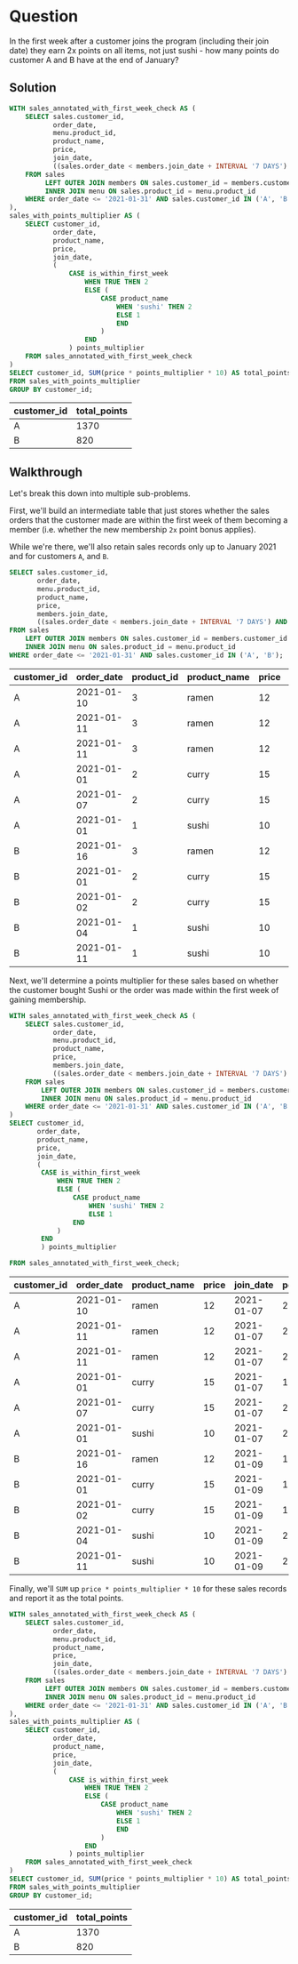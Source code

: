 # Question

In the first week after a customer joins the program (including their join date) they earn 2x points on all items, not just sushi - how many points do customer A and B have at the end of January?

## Solution

```sql
WITH sales_annotated_with_first_week_check AS (
    SELECT sales.customer_id,
           order_date,
           menu.product_id,
           product_name,
           price,
           join_date,
           ((sales.order_date < members.join_date + INTERVAL '7 DAYS') AND (sales.order_date >= members.join_date)) is_within_first_week
    FROM sales
         LEFT OUTER JOIN members ON sales.customer_id = members.customer_id
         INNER JOIN menu ON sales.product_id = menu.product_id
    WHERE order_date <= '2021-01-31' AND sales.customer_id IN ('A', 'B')
),
sales_with_points_multiplier AS (
    SELECT customer_id,
           order_date,
           product_name,
           price,
           join_date,
           (
               CASE is_within_first_week
                   WHEN TRUE THEN 2
                   ELSE (
                       CASE product_name
                           WHEN 'sushi' THEN 2
                           ELSE 1
                           END
                       )
                   END
               ) points_multiplier
    FROM sales_annotated_with_first_week_check
)
SELECT customer_id, SUM(price * points_multiplier * 10) AS total_points
FROM sales_with_points_multiplier
GROUP BY customer_id;
```

| customer\_id | total\_points |
| :--- | :--- |
| A | 1370 |
| B | 820 |

## Walkthrough

Let's break this down into multiple sub-problems. 

First, we'll build an intermediate table that just stores whether the sales orders that the customer made are within the first week of them becoming a member (i.e. whether the new membership `2x` point bonus applies). 

While we're there, we'll also retain sales records only up to January 2021 and for customers `A`, and `B`.

```sql
SELECT sales.customer_id,
       order_date,
       menu.product_id,
       product_name,
       price,
       members.join_date,
       ((sales.order_date < members.join_date + INTERVAL '7 DAYS') AND (sales.order_date >= members.join_date)) is_within_first_week
FROM sales
    LEFT OUTER JOIN members ON sales.customer_id = members.customer_id
    INNER JOIN menu ON sales.product_id = menu.product_id
WHERE order_date <= '2021-01-31' AND sales.customer_id IN ('A', 'B');
```

| customer\_id | order\_date | product\_id | product\_name | price | join\_date | is\_within\_first\_week |
| :--- | :--- | :--- | :--- | :--- | :--- | :--- |
| A | 2021-01-10 | 3 | ramen | 12 | 2021-01-07 | true |
| A | 2021-01-11 | 3 | ramen | 12 | 2021-01-07 | true |
| A | 2021-01-11 | 3 | ramen | 12 | 2021-01-07 | true |
| A | 2021-01-01 | 2 | curry | 15 | 2021-01-07 | false |
| A | 2021-01-07 | 2 | curry | 15 | 2021-01-07 | true |
| A | 2021-01-01 | 1 | sushi | 10 | 2021-01-07 | false |
| B | 2021-01-16 | 3 | ramen | 12 | 2021-01-09 | false |
| B | 2021-01-01 | 2 | curry | 15 | 2021-01-09 | false |
| B | 2021-01-02 | 2 | curry | 15 | 2021-01-09 | false |
| B | 2021-01-04 | 1 | sushi | 10 | 2021-01-09 | false |
| B | 2021-01-11 | 1 | sushi | 10 | 2021-01-09 | true |


Next, we'll determine a points multiplier for these sales based on whether the customer bought
Sushi or the order was made within the first week of gaining membership.

```sql
WITH sales_annotated_with_first_week_check AS (
    SELECT sales.customer_id,
           order_date,
           menu.product_id,
           product_name,
           price,
           members.join_date,
           ((sales.order_date < members.join_date + INTERVAL '7 DAYS') AND (sales.order_date >= members.join_date)) is_within_first_week
    FROM sales
        LEFT OUTER JOIN members ON sales.customer_id = members.customer_id
        INNER JOIN menu ON sales.product_id = menu.product_id
    WHERE order_date <= '2021-01-31' AND sales.customer_id IN ('A', 'B')
)
SELECT customer_id,
       order_date,
       product_name,
       price,
       join_date,
       (
        CASE is_within_first_week
            WHEN TRUE THEN 2
            ELSE (
                CASE product_name
                    WHEN 'sushi' THEN 2
                    ELSE 1
                END
            )
        END
        ) points_multiplier

FROM sales_annotated_with_first_week_check;
```

| customer\_id | order\_date | product\_name | price | join\_date | points\_multiplier |
| :--- | :--- | :--- | :--- | :--- | :--- |
| A | 2021-01-10 | ramen | 12 | 2021-01-07 | 2 |
| A | 2021-01-11 | ramen | 12 | 2021-01-07 | 2 |
| A | 2021-01-11 | ramen | 12 | 2021-01-07 | 2 |
| A | 2021-01-01 | curry | 15 | 2021-01-07 | 1 |
| A | 2021-01-07 | curry | 15 | 2021-01-07 | 2 |
| A | 2021-01-01 | sushi | 10 | 2021-01-07 | 2 |
| B | 2021-01-16 | ramen | 12 | 2021-01-09 | 1 |
| B | 2021-01-01 | curry | 15 | 2021-01-09 | 1 |
| B | 2021-01-02 | curry | 15 | 2021-01-09 | 1 |
| B | 2021-01-04 | sushi | 10 | 2021-01-09 | 2 |
| B | 2021-01-11 | sushi | 10 | 2021-01-09 | 2 |


Finally, we'll `SUM` up `price * points_multiplier * 10` for these sales records and report it as the total points.

```sql
WITH sales_annotated_with_first_week_check AS (
    SELECT sales.customer_id,
           order_date,
           menu.product_id,
           product_name,
           price,
           join_date,
           ((sales.order_date < members.join_date + INTERVAL '7 DAYS') AND (sales.order_date >= members.join_date)) is_within_first_week
    FROM sales
         LEFT OUTER JOIN members ON sales.customer_id = members.customer_id
         INNER JOIN menu ON sales.product_id = menu.product_id
    WHERE order_date <= '2021-01-31' AND sales.customer_id IN ('A', 'B')
),
sales_with_points_multiplier AS (
    SELECT customer_id,
           order_date,
           product_name,
           price,
           join_date,
           (
               CASE is_within_first_week
                   WHEN TRUE THEN 2
                   ELSE (
                       CASE product_name
                           WHEN 'sushi' THEN 2
                           ELSE 1
                           END
                       )
                   END
               ) points_multiplier
    FROM sales_annotated_with_first_week_check
)
SELECT customer_id, SUM(price * points_multiplier * 10) AS total_points
FROM sales_with_points_multiplier
GROUP BY customer_id;
```

| customer\_id | total\_points |
| :--- | :--- |
| A | 1370 |
| B | 820 |